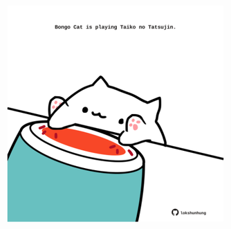 <!-- built at 26/04/2021, 07:13:57 UTC -->
<p align="center">
  <img width="500" height="500" src="./ReadmeImage.svg">
</p>
